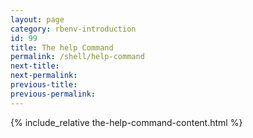 ```yaml
---
layout: page
category: rbenv-introduction
id: 99
title: The help Command
permalink: /shell/help-command
next-title: 
next-permalink: 
previous-title: 
previous-permalink: 
---
```


{% include_relative the-help-command-content.html %}
